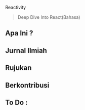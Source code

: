 Reactivity
>Deep Dive Into React(Bahasa) 

## Apa Ini ?

## Jurnal Ilmiah


## Rujukan

## Berkontribusi

## To Do :
